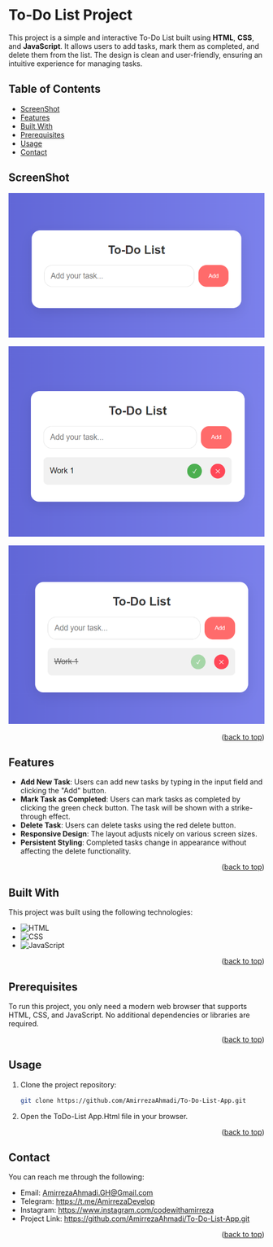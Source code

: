 # To-Do List Project

This project is a simple and interactive To-Do List built using **HTML**, **CSS**, and **JavaScript**. It allows users to add tasks, mark them as completed, and delete them from the list. The design is clean and user-friendly, ensuring an intuitive experience for managing tasks.

## Table of Contents
- [ScreenShot](#screenshot)
- [Features](#features)
- [Built With](#built-with)
- [Prerequisites](#prerequisites)
- [Usage](#usage)
- [Contact](#contact)

## ScreenShot

![To-Do List Preview](example/ToDoList1.png)

![To-Do List Preview](example/ToDoList2.png)

![To-Do List Preview](example/ToDoList3.png)

<p align="right">(<a href="#table-of-contents">back to top</a>)</p>

## Features

- **Add New Task**: Users can add new tasks by typing in the input field and clicking the "Add" button.
- **Mark Task as Completed**: Users can mark tasks as completed by clicking the green check button. The task will be shown with a strike-through effect.
- **Delete Task**: Users can delete tasks using the red delete button.
- **Responsive Design**: The layout adjusts nicely on various screen sizes.
- **Persistent Styling**: Completed tasks change in appearance without affecting the delete functionality.

<p align="right">(<a href="#table-of-contents">back to top</a>)</p>

## Built With

This project was built using the following technologies:

* ![HTML](https://img.shields.io/badge/-HTML5-orange)
* ![CSS](https://img.shields.io/badge/-CSS3-blue)
* ![JavaScript](https://img.shields.io/badge/-JavaScript-yellow)

<p align="right">(<a href="#table-of-contents">back to top</a>)</p>

## Prerequisites

To run this project, you only need a modern web browser that supports HTML, CSS, and JavaScript. No additional dependencies or libraries are required.

<p align="right">(<a href="#table-of-contents">back to top</a>)</p>

## Usage

1. Clone the project repository:
   ```bash
   git clone https://github.com/AmirrezaAhmadi/To-Do-List-App.git

2. Open the ToDo-List App.Html file in your browser.

<p align="right">(<a href="#table-of-contents">back to top</a>)</p>

## Contact

You can reach me through the following:

* Email: AmirrezaAhmadi.GH@Gmail.com
* Telegram: https://t.me/AmirrezaDevelop
* Instagram: https://www.instagram.com/codewithamirreza
* Project Link: https://github.com/AmirrezaAhmadi/To-Do-List-App.git

<p align="right">(<a href="#table-of-contents">back to top</a>)</p>